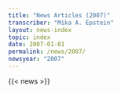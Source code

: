 ```yaml
---
title: "News Articles (2007)"
transcriber: "Mika A. Epstein"
layout: news-index
topic: index
date: 2007-01-01
permalink: /news/2007/
newsyear: "2007"
---
```


{{< news >}}
